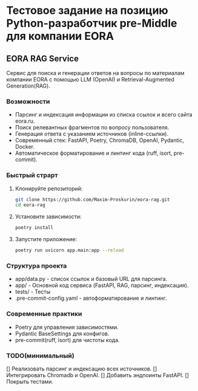 # Тестовое задание на позицию Python-разработчик pre-Middle для компании EORA

## EORA RAG Service

Сервис для поиска и генерации ответов на вопросы по материалам компании EORA с помощью LLM (OpenAI) и Retrieval-Augmented Generation(RAG).

### Возможности

- Парсинг и индексация информации из списка ссылок и всего сайта eora.ru.
- Поиск релевантных фрагментов по вопросу пользователя.
- Генерация ответа с указанием источников (inline-ссылки).
- Современный стек: FastAPI, Poetry, ChromaDB, OpenAI, Pydantic, Docker.
- Автоматическое форматирование и линтинг кода (ruff, isort, pre-commit).

### Быстрый страрт

1. Клонируйте репозиторий:

   ```bash
   git clone https://github.com/Maxim-Proskurin/eora-rag.git
   cd eora-rag

2. Установите зависимости:

   ```bash
   poetry install

3. Запустите приложение:

   ```bash
   poetry run uvicorn app.main:app --reload


### Структура проекта

- app/data.py - список ссылок и базовый URL для парсинга.
- app/ - Основной код сервиса (FastAPI, RAG, парсинг, индексация).
- tests/ - Тесты
- .pre-commit-config.yaml - автоформатирование и линтинг.

### Современные практики

- Poetry для управления зависимостями.
- Pydantic BaseSettings для конфигов.
- pre-commit(ruff, isort) для чистоты кода.

### TODO(минимальный)

[] Реализовать парсинг и индексацию всех источников.
[] Интегрировать Chromadb и OpenAI.
[] Добавить эндпоинты FastAPI.
[] Покрыть тестами.
